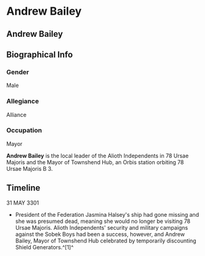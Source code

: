 # Andrew Bailey
## Andrew Bailey

		

## Biographical Info

### Gender

Male

### Allegiance

Alliance

### Occupation

Mayor

**Andrew Bailey** is the local leader of the Alioth Independents in 78 Ursae Majoris and the Mayor of Townshend Hub, an Orbis station orbiting 78 Ursae Majoris B 3.

## Timeline

31 MAY 3301

- President of the Federation Jasmina Halsey's ship had gone missing and she was presumed dead, meaning she would no longer be visiting 78 Ursae Majoris. Alioth Independents' security and military campaigns against the Sobek Boys had been a success, however, and Andrew Bailey, Mayor of Townshend Hub celebrated by temporarily discounting Shield Generators.^[1]^